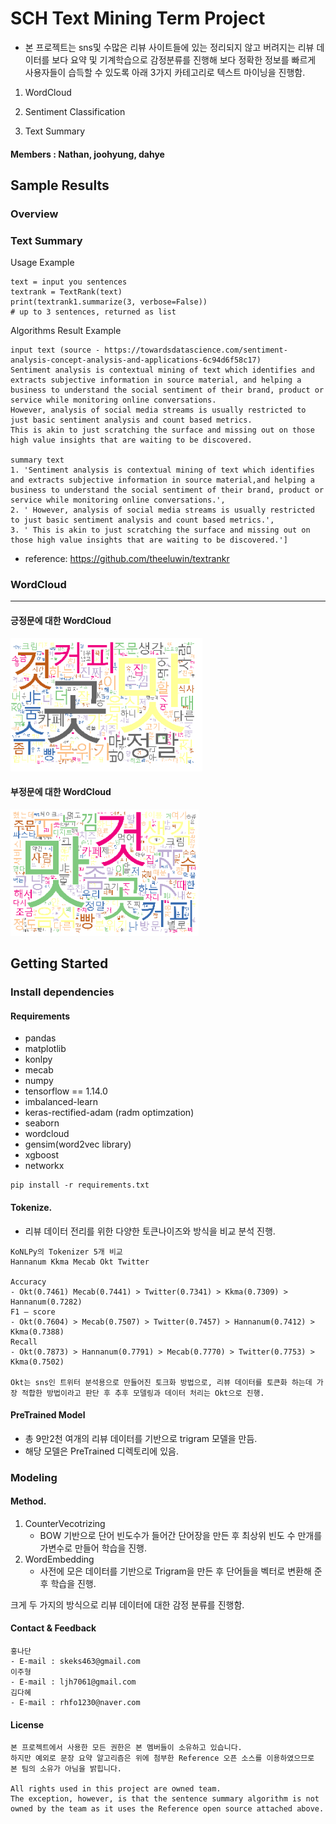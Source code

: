 ﻿# SCH Text Mining Term Project 

- 본 프로젝트는 sns및 수많은 리뷰 사이트들에 있는 정리되지 않고 버려지는 리뷰 데이터를 보다 요약 및 기계학습으로 감정분류를 진행해 보다 정확한 정보를 빠르게 사용자들이 습득할 수 있도록 아래 3가지 카테고리로 텍스트 마이닝을 진행함.

1. WordCloud

2. Sentiment Classification

3. Text Summary  

#### Members : Nathan, joohyung, dahye

## Sample Results

### Overview 


### Text Summary

Usage Example
```   
text = input you sentences
textrank = TextRank(text)
print(textrank1.summarize(3, verbose=False))  
# up to 3 sentences, returned as list
```
Algorithms Result Example
~~~
input text (source - https://towardsdatascience.com/sentiment-analysis-concept-analysis-and-applications-6c94d6f58c17)
Sentiment analysis is contextual mining of text which identifies and extracts subjective information in source material, and helping a business to understand the social sentiment of their brand, product or service while monitoring online conversations.
However, analysis of social media streams is usually restricted to just basic sentiment analysis and count based metrics.
This is akin to just scratching the surface and missing out on those high value insights that are waiting to be discovered.

summary text
1. 'Sentiment analysis is contextual mining of text which identifies and extracts subjective information in source material,and helping a business to understand the social sentiment of their brand, product or service while monitoring online conversations.', 
2. ' However, analysis of social media streams is usually restricted to just basic sentiment analysis and count based metrics.', 
3. ' This is akin to just scratching the surface and missing out on those high value insights that are waiting to be discovered.']
~~~
- reference: https://github.com/theeluwin/textrankr

### WordCloud
---

#### 긍정문에 대한 WordCloud
![긍정문](./images/positive.png)

#### 부정문에 대한 WordCloud
![부정문](./images/negative.png)


## Getting Started

### Install dependencies

#### Requirements
 
- pandas
- matplotlib
- konlpy
- mecab
- numpy
- tensorflow == 1.14.0
- imbalanced-learn
- keras-rectified-adam (radm optimzation)
- seaborn
- wordcloud
- gensim(word2vec library)
- xgboost
- networkx

~~~
pip install -r requirements.txt
~~~

#### Tokenize. 
- 리뷰 데이터 전리를 위한 다양한 토큰나이즈와 방식을 비교 분석 진행.
~~~
KoNLPy의 Tokenizer 5개 비교
Hannanum Kkma Mecab Okt Twitter

Accuracy
- Okt(0.7461) Mecab(0.7441) > Twitter(0.7341) > Kkma(0.7309) > Hannanum(0.7282)
F1 – score
- Okt(0.7604) > Mecab(0.7507) > Twitter(0.7457) > Hannanum(0.7412) > Kkma(0.7388)
Recall
- Okt(0.7873) > Hannanum(0.7791) > Mecab(0.7770) > Twitter(0.7753) > Kkma(0.7502)

Okt는 sns인 트위터 분석용으로 만들어진 토크화 방법으로, 리뷰 데이터를 토큰화 하는데 가장 적합한 방법이라고 판단 후 추후 모델링과 데이터 처리는 Okt으로 진행.

~~~


#### PreTrained Model
- 총 9만2천 여개의 리뷰 데이터를 기반으로 trigram 모델을 만듬.
- 해당 모델은 PreTrained 디렉토리에 있음.

### Modeling

#### Method.
1. CounterVecotrizing
    - BOW 기반으로 단어 빈도수가 들어간 단어장을 만든 후 최상위 빈도 수 만개를 가변수로 만들어 학습을 진행. 
2. WordEmbedding
    - 사전에 모은 데이터를 기반으로 Trigram을 만든 후 단어들을 벡터로 변환해 준 후 학습을 진행. 

크게 두 가지의 방식으로 리뷰 데이터에 대한 감정 분류를 진행함.


#### Contact & Feedback
~~~
홍나단 
- E-mail : skeks463@gmail.com
이주형
- E-mail : ljh7061@gmail.com
김다혜  
- E-mail : rhfo1230@naver.com
~~~


#### License
~~~
본 프로젝트에서 사용한 모든 권한은 본 멤버들이 소유하고 있습니다.  
하지만 예외로 문장 요약 알고리즘은 위에 첨부한 Reference 오픈 소스를 이용하였으므로 본 팀의 소유가 아님을 밝힙니다.
    
All rights used in this project are owned team.  
The exception, however, is that the sentence summary algorithm is not owned by the team as it uses the Reference open source attached above.
~~~
